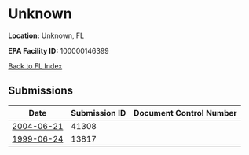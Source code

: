 # Unknown

**Location:** Unknown, FL

**EPA Facility ID:** 100000146399

[Back to FL Index](../../index.md)

## Submissions

| Date | Submission ID | Document Control Number |
|------|--------------|-------------------------|
| [2004-06-21](submissions/41308.md) | 41308 |  |
| [1999-06-24](submissions/13817.md) | 13817 |  |
